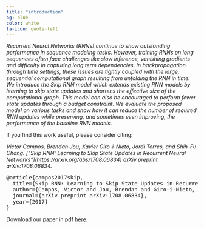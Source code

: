 ```yaml
---
title: "introduction"
bg: blue
color: white
fa-icon: quote-left
---
```


*Recurrent Neural Networks (RNNs) continue to show  outstanding performance in sequence modeling tasks. However, training RNNs on long sequences often face challenges like slow inference, vanishing gradients and difficulty in capturing long term dependencies. In backpropagation through time settings, these issues are tightly coupled with the large, sequential computational graph resulting from unfolding the RNN in time. We introduce the Skip RNN model which extends existing RNN models by learning to skip state updates and shortens the effective size of the computational graph. This model can also be encouraged to perform fewer state updates through a budget constraint. We evaluate the proposed model on various tasks and show how it can reduce the number of required RNN updates while preserving, and sometimes even improving, the performance of the baseline RNN models.*

If you find this work useful, please consider citing:

<i>
Victor Campos, Brendan Jou, Xavier Giro-i-Nieto, Jordi Torres, and Shih-Fu Chang. ["Skip RNN: Learning to Skip State Updates in Recurrent Neural Networks"](https://arxiv.org/abs/1708.06834) arXiv preprint arXiv:1708.06834.
</i>

<pre>
@article{campos2017skip,
  title={Skip RNN: Learning to Skip State Updates in Recurrent Neural Networks},
  author={Campos, Victor and Jou, Brendan and Giro-i-Nieto, Xavier and Torres, Jordi and Chang, Shih-Fu},
  journal={arXiv preprint arXiv:1708.06834},
  year={2017}
}
</pre>



Download our paper in pdf [here](https://github.com/imatge-upc/skiprnn-2017-telecombcn/blob/master/arXiv-22-08-2017.pdf).
